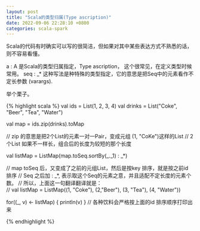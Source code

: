 ```yaml
---
layout: post
title: "Scala的类型归属(Type ascription)"
date: 2022-09-06 22:28:10 +0800
categories: scala-spark
--- 
```


Scala的代码有时确实可以写的很简洁，但如果对其中某些表达方式不熟悉的话，则不容易看懂。

a : A 是Scala的类型归属指定，Type ascription， 这个很常见，在定义类型时候常用。 seq : _* 这种写法是种特殊的类型指定，它的意思是把Seq中的元素看作不定长参数 (varargs).

举个栗子。

{% highlight scala %}
val ids = List(1, 2, 3, 4)
val drinks = List("Coke", "Beer", "Tea", "Water")

val map = ids.zip(drinks).toMap

// zip 的意思是把2个List的元素一对一Pair，变成元组 (1, "CoKe")这样的List
// 2个List 如果不一样长，组合后的长度为较短的那个长度

val listMap = ListMap(map.toSeq.sortBy(_._1) : _*)

// map toSeq 后，又变成了之前的元组List，然后是按key 排序，就是按之前id 排序
// Seq 之后加 : _*, 表示取这个Seq的元素之意，并且适配不定长度的元素个数。
// 所以，上面这一句翻译翻译就是：  
// val listMap = ListMap((1, "Coke"), (2,"Beer"), (3, "Tea"), (4, "Water")) 

for((_, v) <- listMap) {
    println(v)
}
// 各种饮料会严格按上面的id 排序顺序打印出来

{% endhighlight %}





